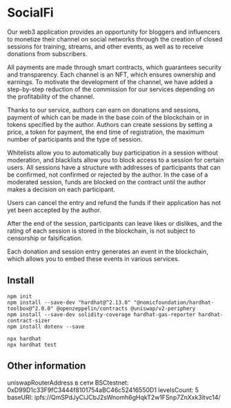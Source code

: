 # SocialFi

Our web3 application provides an opportunity for bloggers and influencers to monetize their channel on social networks through the creation of closed sessions for training, streams, and other events, as well as to receive donations from subscribers.

All payments are made through smart contracts, which guarantees security and transparency. Each channel is an NFT, which ensures ownership and earnings. To motivate the development of the channel, we have added a step-by-step reduction of the commission for our services depending on the profitability of the channel.

Thanks to our service, authors can earn on donations and sessions, payment of which can be made in the base coin of the blockchain or in tokens specified by the author. Authors can create sessions by setting a price, a token for payment, the end time of registration, the maximum number of participants and the type of session.

Whitelists allow you to automatically buy participation in a session without moderation, and blacklists allow you to block access to a session for certain users. All sessions have a structure with addresses of participants that can be confirmed, not confirmed or rejected by the author. In the case of a moderated session, funds are blocked on the contract until the author makes a decision on each participant.

Users can cancel the entry and refund the funds if their application has not yet been accepted by the author.

After the end of the session, participants can leave likes or dislikes, and the rating of each session is stored in the blockchain, is not subject to censorship or falsification.

Each donation and session entry generates an event in the blockchain, which allows you to embed these events in various services.

##

## Install

```shell
npm init
npm install --save-dev "hardhat@^2.13.0" "@nomicfoundation/hardhat-toolbox@^2.0.0" @openzeppelin/contracts @uniswap/v2-periphery
npm install --save-dev solidity-coverage hardhat-gas-reporter hardhat-contract-sizer
npm install dotenv --save

npx hardhat
npx hardhat test
```

## Other information

uniswapRouterAddress в сети BSCtestnet: 0xD99D1c33F9fC3444f8101754aBC46c52416550D1
levelsCount: 5
baseURI: ipfs://QmSPdJyCiJCbJ2sWnomh6gHqkT2w1FSnp7ZnXxk3itvc14/
